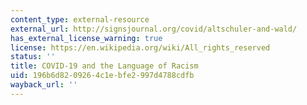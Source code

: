 ```yaml
---
content_type: external-resource
external_url: http://signsjournal.org/covid/altschuler-and-wald/
has_external_license_warning: true
license: https://en.wikipedia.org/wiki/All_rights_reserved
status: ''
title: COVID-19 and the Language of Racism
uid: 196b6d82-0926-4c1e-bfe2-997d4788cdfb
wayback_url: ''
---
```

